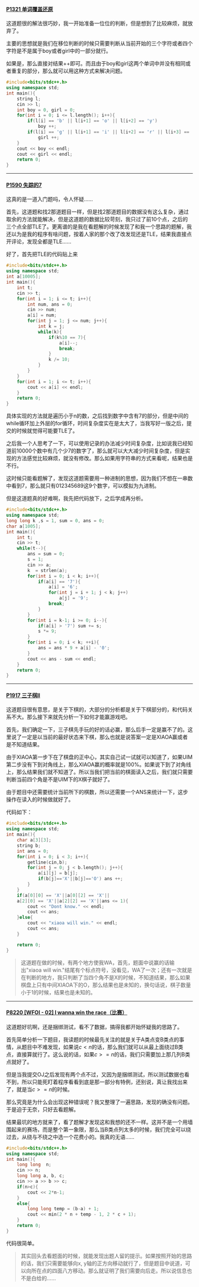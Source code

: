 #### [P1321 单词覆盖还原](https://www.luogu.com.cn/problem/P1321)

这道题很的解法很巧妙，我一开始准备一位位的判断，但是想到了比较麻烦，就放弃了。

主要的思想就是我们在移位判断的时候只需要判断从当前开始的三个字符或者四个字符是不是属于boy或者girl中的一部分就行。

如果是，那么直接对结果++即可。而且由于boy和girl这两个单词中并没有相同或者重复的部分，那么就可以用这种方式来解决问题。

```cpp
#include<bits/stdc++.h>
using namespace std;
int main(){
    string l;
    cin >> l;
    int boy = 0, girl = 0;
    for(int i = 0; i <= l.length(); i++){
        if(l[i] == 'b' || l[i+1] == 'o' || l[i+2] == 'y')
            boy ++;
        if(l[i] == 'g' || l[i+1] == 'i' || l[i+2] == 'r' || l[i+3] == 'l')
            girl ++; 
    }
    cout << boy << endl;
    cout << girl << endl;
    return 0;
}
```

---

#### [P1590 失踪的7](https://www.luogu.com.cn/problem/P1590)

这真的是一道入门题吗，令人怀疑……

首先，这道题和找2那道题目一样，但是找2那道题目的数据没有这么复杂，通过取余的方法就能解决，但是这道题的数据比较苛刻，我只过了前10个点，之后的三个点全部TLE了。更离谱的是我在看题解的时候发现了和我一个思路的题解，我还以为是我的程序有啥问题，按着人家的那个改了改发现还是TLE，结果我直接点开评论，发现全都是TLE……

好了，首先把TLE的代码贴上来

```cpp
#include<bits/stdc++.h>
using namespace std;
int a[10005];
int main(){
    int t;
    cin >> t;
    for(int i = 1; i <= t; i++){
        int num, ans = 0;
        cin >> num;
        a[i] = num;
        for(int j = 1; j <= num; j++){
            int k = j;
            while(k){
                if(k%10 == 7){
                    a[i]--;
                    break;
                }
                k /= 10;
            }
        }
    }
    for(int i = 1; i <= t; i++){
        cout << a[i] << endl;
    }
    return 0;
}
```

具体实现的方法就是遍历小于n的数，之后找到数字中含有7的部分，但是中间的while循环加上外层的for循环，时间复杂度实在是太大了，当我写好一版之后，提交的时候就觉得可能要TLE了。

之后我一个人思考了一下，可以使用记录的办法减少时间复杂度，比如说我已经知道前10000个数中有几个少7的数字了，那么就可以大大减少时间复杂度，但是实现的方法感觉比较麻烦，就没有修改。那么如果用字符串的方式来看呢，结果也是不行。

这时候只能看题解了，发现这道题需要用一种进制的思想，因为我们不想在一串数中看到7，那么就只有012345689这9个数字，可以模拟为九进制。

但是这道题真的好难啊，我先把代码放下，之后学成再分析。

```cpp
#include<bits/stdc++.h>
using namespace std;
long long k ,s = 1, sum = 0, ans = 0;
char a[1005];
int main(){
    int t;
    cin >> t;
    while(t--){
        ans = sum = 0;
        s = 1;
        cin >> a;
        k  = strlen(a);
        for(int i = 0; i < k; i++){
            if(a[i] == '7'){
                a[i] = '6';
                for(int j = i + 1; j < k; j++)
                    a[j] = '9';
                break;
            }
        }
        for(int i = k-1; i >= 0; i--){
            if(a[i] > '7') sum += s;
            s *= 9;
        }
        for(int i = 0; i < k; ++i){
            ans = ans * 9 + a[i] - '0';
        }
        cout << ans - sum << endl;
    }
    return 0;
}
```

---

#### [P1917 三子棋II](https://www.luogu.com.cn/problem/P1917)

这道题目很有意思，是关于下棋的，大部分的分析都是关于下棋部分的，和代码关系不大。那么接下来就先分析一下如何才能赢游戏吧。

首先，我们确定一下，三子棋先手玩的好的话必赢，那么后手一定是赢不了的。这里说了一定是以当前的最好状态来下棋，那么也就是说答案一定是XIAOA赢或者是不知道结果。

由于XIAOA第一步下在了棋盘的正中心，其实自己试一试就可以知道了，如果UIM第二步没有下到对角线上，那么XIAOA赢的概率就是100%。如果说下到了对角线上，那么结果我们就不知道了。所以当我们把当前的棋面读入之后，我们就只需要判断当前四个角是不是UIM下的X棋子就好了。

由于题目中还需要统计当前所下的棋数，所以还需要一个ANS来统计一下，这步操作在读入的时候做就好了。

代码如下：

```cpp
#include<bits/stdc++.h>
using namespace std;
int main(){
    char a[3][3];
    string b;
    int ans = 0;
    for(int i = 0; i < 3; i++){
        getline(cin,b);
        for(int j = 0; j < b.length(); j++){
            a[i][j] = b[j];
            if(b[j]=='X'||b[j]=='O') ans ++;
        }
    }
    if(a[0][0] == 'X'||a[0][2] == 'X'||
    a[2][0] == 'X'||a[2][2] == 'X'||ans <= 1){
        cout << "Dont know." << endl;
        cout << ans;
    }else{
        cout << "xiaoa will win." << endl;
        cout << ans;
    }

    return 0;
}
```

> 这道题在做的时候，有两个地方使我WA，首先，题面中说赢的话输出"xiaoa will win."结尾有个标点符号，没看见，WA了一次；还有一次就是在判断的地方，我只判断了当四个角不是X的时候，不知道结果，那么如果棋盘上只有中间XIAOA下的O，那么结果也是未知的，换句话说，棋子数量小于1的时候，结果也是未知的。

---

#### [P8220 [WFOI - 02] I wanna win the race（比赛）](https://www.luogu.com.cn/problem/P8220)

这道题好坑啊，还是捆绑测试，看不了数据，搞得我都开始怀疑我的思路了。

首先简单分析一下题目，我读题的时候最先关注的就是关于A类点变B类点的事情，从题目中不难发现，如果说$c<n$的话，那么我们就可以从最上面绕过B类点，直接算就行了。这么说的话，如果$c>=n$的话，我们只需要加上那几列B类点就好了。

但是当我提交OJ之后发现有两个点不过，又因为是捆绑测试，所以测试数据也看不到，所以只能死盯着程序看看到底是那一部分有特例，还别说，真让我找出来了，就是当$c>=n$的时候。

那么究竟是为什么会出现这种错误呢？我又整理了一遍思路，发现的确没有问题。于是迫于无奈，只好去看题解。

结果最坑的地方就来了，看了题解才发现这和我想的还不一样。这并不是一个用墙围起来的赛场，而是整个第一象限，那么当B类点列太多的时候，我们完全可以绕过去，从绕与不绕之中选一个花费小的。我真的无语……

```cpp
#include<bits/stdc++.h>
using namespace std;
int main(){
    long long  n;
    cin >> n;
    long long a, b, c;
    cin >> a >> b >> c;
    if(n>c){
        cout << 2*n-1;
    }
    else{
        long long temp = (b-a) + 1;
        cout << min(2 * n + temp - 1, 2 * c + 1);
    }
    return 0;
}
```

代码很简单。

> 其实回头去看题面的时候，就能发现出题人留的提示。如果按照开始的思路的话，我们只需要能够向x, y轴的正方向移动就行了，但是题目中说道，可以向所在点的四面八方移动。那么就证明了我们需要向后走。所以说信息也不是白给的……
